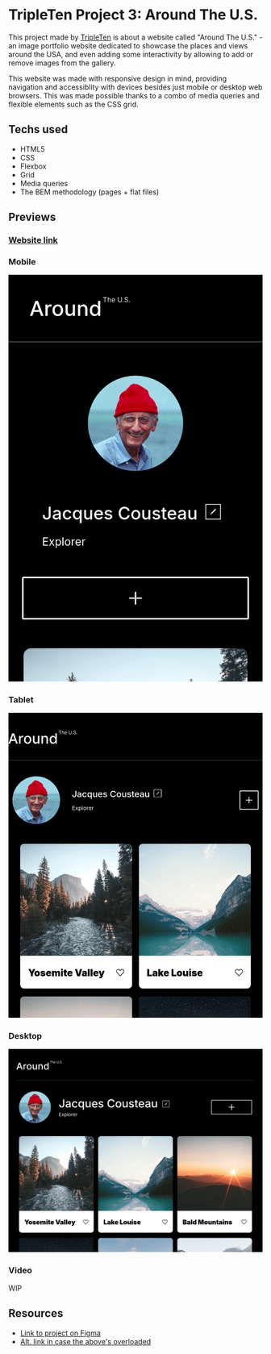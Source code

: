 # TripleTen Project 3: Around The U.S.

This project made by [TripleTen](https://tripleten.co.il) is about a website called "Around The U.S." - an image portfolio website dedicated to showcase the places and views around the USA, and even adding some interactivity by allowing to add or remove images from the gallery.

This website was made with responsive design in mind, providing navigation and accessiblity with devices besides just mobile or desktop web browsers. This was made possible thanks to a combo of media queries and flexible elements such as the CSS grid.

## Techs used

- HTML5
- CSS
- Flexbox
- Grid
- Media queries
- The BEM methodology (pages + flat files)

## Previews

### [Website link](https://pragmaticLudusian.github.io/se_project_aroundtheus)

### Mobile

![mobile view](images/demo/screenshot_320.png "Mobile view")

### Tablet

![tablet view](images/demo/screenshot_640.png "Tablet view")

### Desktop

![desktop view](images/demo/screenshot_960.png "Desktop view")

### Video

WIP

## Resources

- [Link to project on Figma](https://www.figma.com/file/Es8zZP3ARGH9JGcw60i3OD/Sprint-3_-Around-the-US?node-id=6432%3A147&t=7oYKsnPJeNJQDFCB-1)
- [Alt. link in case the above's overloaded](https://www.figma.com/file/ii4xxsJ0ghevUOcssTlHZv/Sprint-3%3A-Around-the-US?node-id=0%3A1)
